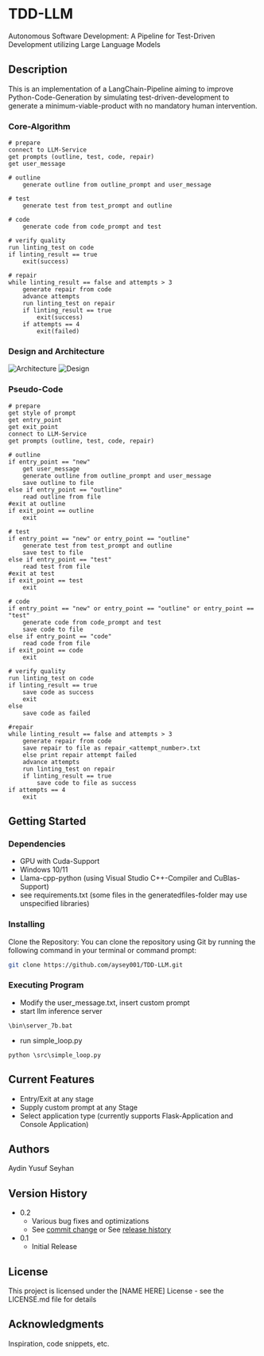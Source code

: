 # TDD-LLM

Autonomous Software Development: A Pipeline for Test-Driven Development utilizing Large Language Models

## Description

This is an implementation of a LangChain-Pipeline aiming to improve Python-Code-Generation by simulating test-driven-development to generate a minimum-viable-product with no mandatory human intervention.

### Core-Algorithm
```
# prepare
connect to LLM-Service
get prompts (outline, test, code, repair)
get user_message

# outline
    generate outline from outline_prompt and user_message

# test
    generate test from test_prompt and outline

# code
    generate code from code_prompt and test

# verify quality
run linting_test on code
if linting_result == true
    exit(success)

# repair
while linting_result == false and attempts > 3
    generate repair from code
    advance attempts
    run linting_test on repair
    if linting_result == true 
        exit(success)
    if attempts == 4
        exit(failed)
```

### Design and Architecture
![Architecture](Architecture.png)
![Design](Conceptional1.png)


### Pseudo-Code

```
# prepare
get style of prompt
get entry_point
get exit_point
connect to LLM-Service
get prompts (outline, test, code, repair)

# outline
if entry_point == "new"
    get user_message
    generate outline from outline_prompt and user_message
    save outline to file 
else if entry_point == "outline" 
    read outline from file
#exit at outline
if exit_point == outline
    exit

# test
if entry_point == "new" or entry_point == "outline"
    generate test from test_prompt and outline
    save test to file
else if entry_point == "test"
    read test from file
#exit at test
if exit_point == test
    exit

# code
if entry_point == "new" or entry_point == "outline" or entry_point == "test"
    generate code from code_prompt and test
    save code to file
else if entry_point == "code"
    read code from file    
if exit_point == code
    exit

# verify quality
run linting_test on code
if linting_result == true
    save code as success
    exit
else 
    save code as failed

#repair
while linting_result == false and attempts > 3
    generate repair from code
    save repair to file as repair_<attempt_number>.txt
    else print repair attempt failed
    advance attempts
    run linting_test on repair
    if linting_result == true 
        save code to file as success
if attempts == 4
    exit
```

## Getting Started

### Dependencies
* GPU with Cuda-Support
* Windows 10/11
* Llama-cpp-python (using Visual Studio C++-Compiler and CuBlas-Support)
* see requirements.txt (some files in the generatedfiles-folder may use unspecified libraries)

### Installing

Clone the Repository: You can clone the repository using Git by running the following command in your terminal or command prompt:

```bash
git clone https://github.com/aysey001/TDD-LLM.git
```
### Executing Program

* Modify the user_message.txt, insert custom prompt
* start llm inference server
```
\bin\server_7b.bat
```
* run simple_loop.py
```
python \src\simple_loop.py
```

## Current Features
* Entry/Exit at any stage
* Supply custom prompt at any Stage
* Select application type (currently supports Flask-Application and Console Application)


## Authors

Aydin Yusuf Seyhan


## Version History

* 0.2
    * Various bug fixes and optimizations
    * See [commit change]() or See [release history]()
* 0.1
    * Initial Release

## License

This project is licensed under the [NAME HERE] License - see the LICENSE.md file for details

## Acknowledgments
Inspiration, code snippets, etc.
